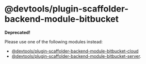 # @devtools/plugin-scaffolder-backend-module-bitbucket

**Deprecated!**

Please use one of the following modules instead:

- [@devtools/plugin-scaffolder-backend-module-bitbucket-cloud](https://www.npmjs.com/package/@devtools/plugin-scaffolder-backend-module-bitbucket-cloud)
- [@devtools/plugin-scaffolder-backend-module-bitbucket-server](https://www.npmjs.com/package/@devtools/plugin-scaffolder-backend-module-bitbucket-server).
